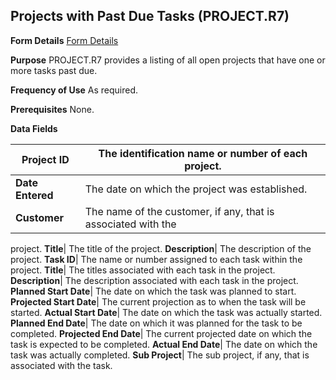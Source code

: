 ## Projects with Past Due Tasks (PROJECT.R7)
<PageHeader />

**Form Details**
[Form Details](../PROJECT-R7-1/README.md)

**Purpose**
PROJECT.R7 provides a listing of all open projects that have one or more tasks
past due.

**Frequency of Use**
As required.

**Prerequisites**
None.

**Data Fields**

| **Project ID**   | The identification name or number of each project.            |
| ---------------- | ------------------------------------------------------------- |
| **Date Entered** | The date on which the project was established.                |
| **Customer**     | The name of the customer, if any, that is associated with the |
project.
**Title**|  The title of the project.
**Description**|  The description of the project.
**Task ID**|  The name or number assigned to each task within the project.
**Title**|  The titles associated with each task in the project.
**Description**|  The description associated with each task in the project.
**Planned Start Date**|  The date on which the task was planned to start.
**Projected Start Date**|  The current projection as to when the task will be
started.
**Actual Start Date**|  The date on which the task was actually started.
**Planned End Date**|  The date on which it was planned for the task to be
completed.
**Projected End Date**|  The current projected date on which the task is
expected to be completed.
**Actual End Date**|  The date on which the task was actually completed.
**Sub Project**|  The sub project, if any, that is associated with the task.

<badge text= "Version 8.10.57 " vertical="middle" />

<PageFooter />
